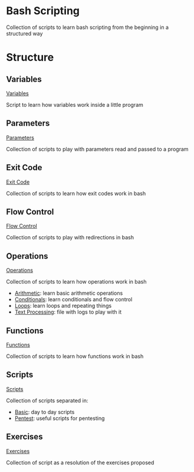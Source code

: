 # Bash Scripting

Collection of scripts to learn bash scripting from the beginning in a structured way

# Structure

## Variables

[Variables](./Variables)

Script to learn how variables work inside a little program

## Parameters

[Parameters](./Parameters)

Collection of scripts to play with parameters read and passed to a program

## Exit Code

[Exit Code](./ExitCode)

Collection of scripts to learn how exit codes work in bash

## Flow Control

[Flow Control](./FlowControl)

Collection of scripts to play with redirections in bash

## Operations

[Operations](./Operations)

Collection of scripts to learn how operations work in bash

- [Arithmetic](./Operations/Arithmetic): learn basic arithmetic operations
- [Conditionals](./Operations/Conditionals): learn conditionals and flow control
- [Loops](./Operations/Loops): learn loops and repeating things
- [Text Processing](./Operations/TextProcessing): file with logs to play with it

## Functions

[Functions](./Functions)

Collection of scripts to learn how functions work in bash

## Scripts

[Scripts](./Scripts)

Collection of scripts separated in:

- [Basic](./Scripts/Basic): day to day scripts
- [Pentest](./Scripts/Pentest): useful scripts for pentesting

## Exercises

[Exercises](./Exercises)

Collection of script as a resolution of the exercises proposed
